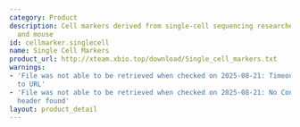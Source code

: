```yaml
---
category: Product
description: Cell markers derived from single-cell sequencing researches in human
  and mouse
id: cellmarker.singlecell
name: Single Cell Markers
product_url: http://xteam.xbio.top/download/Single_cell_markers.txt
warnings:
- 'File was not able to be retrieved when checked on 2025-08-21: Timeout connecting
  to URL'
- 'File was not able to be retrieved when checked on 2025-08-21: No Content-Length
  header found'
layout: product_detail
---
```

